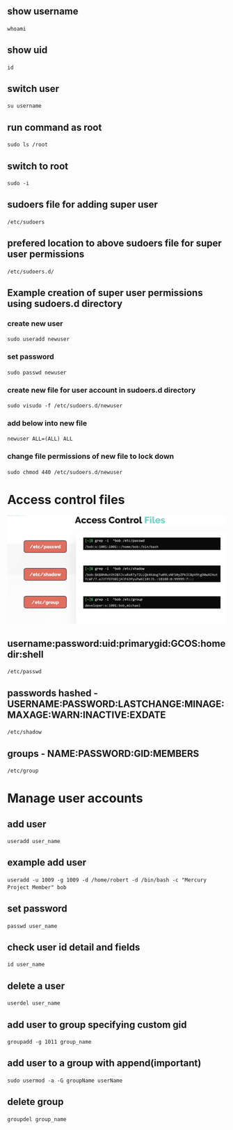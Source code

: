 ## show username
`whoami`
## show uid
`id`
## switch user
`su username`
## run command as root 
`sudo ls /root`
## switch to root
`sudo -i`
## sudoers file for adding super user
`/etc/sudoers`
## prefered location to above sudoers file for super user permissions
`/etc/sudoers.d/`  
## Example creation of super user permissions using sudoers.d directory
### create new user
`sudo useradd newuser`  
### set password
`sudo passwd newuser`  
### create new file for user account in sudoers.d directory
`sudo visudo -f /etc/sudoers.d/newuser`  
### add below into new file
`newuser ALL=(ALL) ALL`  
### change file permissions of new file to lock down
`sudo chmod 440 /etc/sudoers.d/newuser`

# Access control files
![linux accounts](/images/access_control_files.png)
## username:password:uid:primarygid:GCOS:homedir:shell
`/etc/passwd`
## passwords hashed - USERNAME:PASSWORD:LASTCHANGE:MINAGE:MAXAGE:WARN:INACTIVE:EXDATE
`/etc/shadow`
## groups - NAME:PASSWORD:GID:MEMBERS
`/etc/group`

# Manage user accounts
## add user
`useradd user_name`
## example add user
`useradd -u 1009 -g 1009 -d /home/robert -d /bin/bash -c "Mercury Project Member" bob`
## set password
`passwd user_name`
## check user id detail and fields
`id user_name`
## delete a user
`userdel user_name`
## add user to group specifying custom gid
`groupadd -g 1011 group_name`
## add user to a group with append(important)
`sudo usermod -a -G groupName userName`
## delete group
`groupdel group_name`